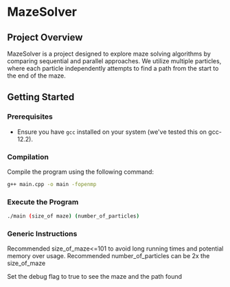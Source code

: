 # MazeSolver

## Project Overview
MazeSolver is a project designed to explore maze solving algorithms by comparing sequential and parallel approaches. We utilize multiple particles, where each particle independently attempts to find a path from the start to the end of the maze.

## Getting Started

### Prerequisites
- Ensure you have `gcc` installed on your system (we've tested this on gcc-12.2).

### Compilation
Compile the program using the following command:
```bash
g++ main.cpp -o main -fopenmp
```

### Execute the Program

```bash
./main (size_of maze) (number_of_particles)
```

### Generic Instructions

Recommended size_of_maze<=101 to avoid long running times and potential memory over usage. Recommended number_of_particles can be 2x the size_of_maze  
  
Set the debug flag to true to see the maze and the path found
